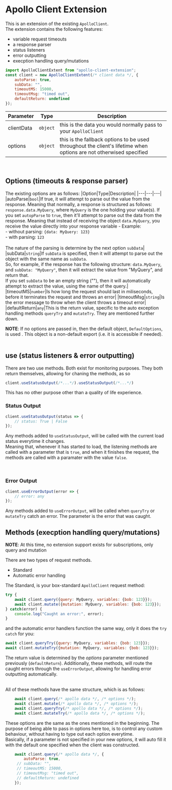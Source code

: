 # Apollo Client Extension
This is an extension of the existing ``ApolloClient``. <br>
The extension contains the following features:
- variable request timeouts
- a response parser
- status listeners
- error outputting
- execption handling query/mutations

```js
import ApolloClientExtent from "apollo-client-extension";
const client = new ApolloClientExtent(/* client data */, {
    autoParse: true,
    subData: "",
    timeoutMS: 15000,
    timeoutMsg: "timed out",
    defaultReturn: undefined
});
```

|Parameter |Type | Description|
|---|---|---|
|clientData|``object``|this is the data you would normally pass to your ``ApolloClient``
|options|``object``|this is the fallback options to be used throughout the client's lifetime when options are not otherwised specified|
<br>

## Options (timeouts & response parser)
The existing options are as follows:
|Option|Type|Description|
|---|---|---|
|autoParse|`bool`|If true, it will attempt to parse out the value from the response. Meaning that normally, a response is structured as follows: `response.data.MyQuery`, where `MyQuery` is the one holding your value(s). If you set `autopParse` to `true`, then it'll attempt to parse out the data from the response. Meaning that instead of receiving the object `data.MyQuery`, you receive the value directly into your response variable - Example: <br> - without parsing: `{data: MyQuery: 123}` <br> - with parsing: `123` <br><br> The nature of the parsing is determine by the next option `subData`|
|subData|`string`|If `subData` is specified, then it will attempt to parse out the object with the same name as `subData`. <br> So, for example, if the response has the following structure: `data.MyQuery`, and `subData: "MyQuery"`, then it will extract the value from  "MyQuery", and return that.<br> If you set `subData` to be an empty string (""), then it will automatically attempt to extract the value, using the name of the query.|
|timeoutMS|`number`|Is how long the request should last in miliseconds, before it terminates the request and throws an error|
|timeoutMsg|`string`|Is the error message to throw when the client throws a timeout error|
|defaultReturn|`any`|This is the return value, specific to the auto exception handling methods `queryTry` and `mutateTry`. They are mentioned further down. 

__NOTE__: If no options are passed in, then the default object, `DefaultOptions`, is used . This object is a non-default export (i.e. it is accessible if needed).
<br><br>

## use (status listeners & error outputting)
There are two use methods. Both exist for monitoring purposes.
They both return themselves, allowing for chaning the methods, as so 
```js
client.useStatusOutput(/*...*/).useStatusOutput(/*...*/)
```
This has no other purpose other than a quality of life experience. 

### Status Output
```js
client.useStatusOutput(status => {
    // status: True | False
});
```
Any methods added to `useStatusOutput`, will be called with the current load status everytime it changes.<br>
Meaning that, whenever it has started to load, the listening methods are called with a parameter that is `true`, and when it finishes the request, the methods are called with a paramater with the value `false`.

<br>

### Error Output
```js
client.useErrorOutput(error => {
    // error: any
});
```
Any methods added to `useErrorOutput`, will be called when `queryTry` or `mutateTry` catch an error. The parameter is the error that was caught.

## Methods (execption handling query/mutations)
__NOTE__: At this time, no extension support exists for subscriptions, only query and mutation

There are two types of request methods.
 - Standard
 - Automatic error handling

The Standard, is your box-standard `ApolloClient` request method:

```js
try {
    await client.query({query: MyQuery, variables: {bob: 123}});
    await client.mutate({mutation: MyQuery, variables: {bob: 123}});
} catch(error) {
    console.log("Caught an error:", error);
}
```

and the automatic error handlers function the same way, only it does the `try catch` for you:
```js
await client.queryTry({query: MyQuery, variables: {bob: 123}});
await client.mutateTry({mutation: MyQuery, variables: {bob: 123}});
```
The return value is determined by the _options_ parameter mentioned previously (`defaultReturn`).
Additionally, these methods, will route the caught errors through the `useErrorOutput`, allowing for handling error outputting automatically.

<br>
All of these methods have the same structure, which is as follows:

```js
    await client.query(/* apollo data */, /* options */);
    await client.mutate(/* apollo data */, /* options */);
    await client.queryTry(/* apollo data */, /* options */);
    await client.mutateTry(/* apollo data */, /* options */);
```
These options are the same as the ones mentioned in the beginning. The purpose of being able to pass in options here too, is to control any custom behaviour, without having to type out each option everytime.<br>
Basically, if a parameter is not specified in your new options, it will auto fill it with the default one specified when the client was constructed. 

```js
    await client.query(/* apollo data */, {
        autoParse: true, 
     // subData: "",
     // timeoutMS: 15000,
     // timeoutMsg: "timed out",
     // defaultReturn: undefined
    });
```
